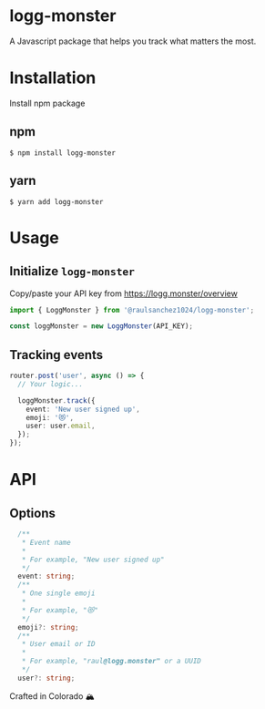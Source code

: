 # logg-monster

A Javascript package that helps you track what matters the most.

# Installation

Install npm package

## npm

```
$ npm install logg-monster
```

## yarn

```
$ yarn add logg-monster
```

# Usage

## Initialize `logg-monster`

Copy/paste your API key from https://logg.monster/overview

```typescript
import { LoggMonster } from '@raulsanchez1024/logg-monster';

const loggMonster = new LoggMonster(API_KEY);
```

## Tracking events

```typescript
router.post('user', async () => {
  // Your logic...

  loggMonster.track({
    event: 'New user signed up',
    emoji: '😻',
    user: user.email,
  });
});
```

# API

## Options

```typescript
  /**
   * Event name
   *
   * For example, "New user signed up"
   */
  event: string;
  /**
   * One single emoji
   *
   * For example, "😻"
   */
  emoji?: string;
  /**
   * User email or ID
   *
   * For example, "raul@logg.monster" or a UUID
   */
  user?: string;
```

Crafted in Colorado 🏔️
